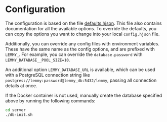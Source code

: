 # Configuration

The configuration is based on the file
[defaults.hjson](https://yerbamate.dev/LemmyNet/lemmy/src/branch/master/server/config/defaults.hjson).
This file also contains documentation for all the available options. To override the defaults, you
can copy the options you want to change into your local `config.hjson` file.

Additionally, you can override any config files with environment variables. These have the same
name as the config options, and are prefixed with `LEMMY_`. For example, you can override the
`database.password` with `LEMMY_DATABASE__POOL_SIZE=10`.

An additional option `LEMMY_DATABASE_URL` is available, which can be used with a PostgreSQL
connection string like `postgres://lemmy:password@lemmy_db:5432/lemmy`, passing all connection
details at once.

If the Docker container is not used, manually create the database specified above by running the
following commands:

```bash
cd server
./db-init.sh
```
